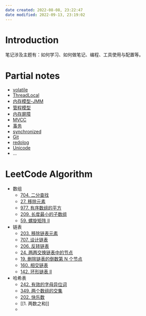 ```yaml
---
date created: 2022-08-08, 23:22:47
date modified: 2022-09-13, 23:19:02
---
```


# Introduction

笔记涉及主题有：如何学习、如何做笔记、编程、工具使用与配置等。

# Partial notes

- [volatile](notes/programming/volatile.md)
- [ThreadLocal](notes/programming/ThreadLocal.md)
- [内存模型-JMM](notes/programming/内存模型-JMM.md)
- [管程模型](notes/programming/管程模型.md)
- [内存屏障](notes/programming/内存屏障.md)
- [MVCC](notes/programming/MVCC.md)
- [事务](notes/programming/事务.md)
- [synchronized](notes/programming/synchronized.md)
- [Git](notes/programming/Git.md)
- [redolog](notes/programming/redolog.md)
- [Unicode](notes/programming/Unicode.md)
- …

# LeetCode Algorithm

- 数组
    - [704. 二分查找](notes/leetcode/704.%20二分查找)
    - [27. 移除元素](notes/leetcode/27.%20移除元素)
    - [977. 有序数组的平方](notes/leetcode/977.%20有序数组的平方)
    - [209. 长度最小的子数组](notes/leetcode/209.%20长度最小的子数组)
    - [59. 螺旋矩阵 II](notes/leetcode/59.%20螺旋矩阵%20II)
- 链表
    - [203. 移除链表元素](notes/leetcode/203.%20移除链表元素.md)
    - [707. 设计链表](notes/leetcode/707.%20设计链表.md)
    - [206. 反转链表](notes/leetcode/206.%20反转链表.md)
    - [24. 两两交换链表中的节点](notes/leetcode/24.%20两两交换链表中的节点.md)
    - [19. 删除链表的倒数第 N 个节点](notes/leetcode/19.%20删除链表的倒数第%20N%20个节点.md)
    - [160. 相交链表](notes/leetcode/160.%20相交链表.md)
    - [142. 环形链表 II](notes/leetcode/142.%20环形链表%20II.md)
- 哈希表
    - [242. 有效的字母异位词](notes/leetcode/242.%20有效的字母异位词.md)
    - [349. 两个数组的交集](notes/leetcode/349.%20两个数组的交集.md)
    - [202. 快乐数](notes/leetcode/202.%20快乐数.md)
    - [[1. 两数之和]]
    - 
